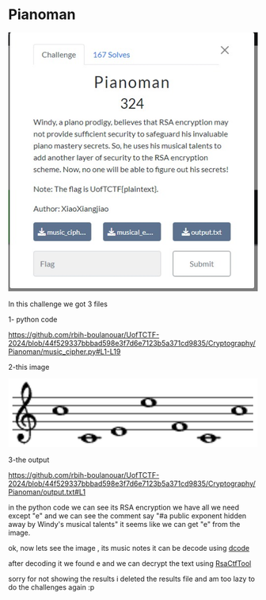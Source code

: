 
# Pianoman 

![Alt text](<Web capture_15-1-2024_202643_play.uoftctf.org.jpeg>)

In this challenge we got 3 files 

1- python code

https://github.com/rbih-boulanouar/UofTCTF-2024/blob/44f529337bbbad598e3f7d6e7123b5a371cd9835/Cryptography/Pianoman/music_cipher.py#L1-L19


2-this image

![Alt text](musical_e.png)

3-the output

https://github.com/rbih-boulanouar/UofTCTF-2024/blob/44f529337bbbad598e3f7d6e7123b5a371cd9835/Cryptography/Pianoman/output.txt#L1

in the python code we can see its RSA encryption we have all we need except "e" and we can see the comment say "#a public exponent hidden away by Windy's musical talents"
it seems like we can get "e" from the image.

ok, now lets see the image , its music notes it can be decode using [dcode](https://www.dcode.fr/music-sheet-cipher)

after decoding it we found e and we can decrypt the text using [RsaCtfTool](https://github.com/RsaCtfTool/RsaCtfTool)

sorry for not showing the results i deleted the results file and am too lazy to do the challenges again :p
